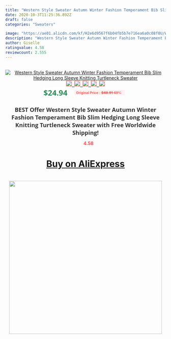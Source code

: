 ```yaml
---
title: "Western Style Sweater Autumn Winter Fashion Temperament Bib Slim Hedging Long Sleeve Knitting Turtleneck Sweater"
date: 2020-10-3T11:25:36.892Z
draft: false
categories: "Sweaters"

image: "https://ae01.alicdn.com/kf/H2e6d9567f6b04fb5b7e716ea6a0c08f0U/Western-Style-Sweater-Autumn-Winter-Fashion-Temperament-Bib-Slim-Hedging-Long-Sleeve-Knitting-Turtleneck-Sweater.jpg"
description: "Western Style Sweater Autumn Winter Fashion Temperament Bib Slim Hedging Long Sleeve Knitting Turtleneck Sweater"
author: Giselle
ratingvalue: 4.58
reviewcount: 2.555
---
```

<br>
<div style="text-align: center;">
<a href="https://s.click.aliexpress.com/e/_ACwkU9" target="_blank" rel="nofollow noopener noreferrer"><img alt="Western Style Sweater Autumn Winter Fashion Temperament Bib Slim Hedging Long Sleeve Knitting Turtleneck Sweater" class="magnifier-image" src="https://ae01.alicdn.com/kf/H2e6d9567f6b04fb5b7e716ea6a0c08f0U/Western-Style-Sweater-Autumn-Winter-Fashion-Temperament-Bib-Slim-Hedging-Long-Sleeve-Knitting-Turtleneck-Sweater.jpg_640x640.jpg">
<br>
<img style="border:1px solid salmon" src="https://ae01.alicdn.com/kf/H2e6d9567f6b04fb5b7e716ea6a0c08f0U/Western-Style-Sweater-Autumn-Winter-Fashion-Temperament-Bib-Slim-Hedging-Long-Sleeve-Knitting-Turtleneck-Sweater.jpg_120x120.jpg">&nbsp;&nbsp;<img style="border:1px solid salmon" src="https://ae01.alicdn.com/kf/Hd546ac03576843a1b9e1e09669d1ecaej/Western-Style-Sweater-Autumn-Winter-Fashion-Temperament-Bib-Slim-Hedging-Long-Sleeve-Knitting-Turtleneck-Sweater.jpg_120x120.jpg">&nbsp;&nbsp;<img style="border:1px solid salmon" src="https://ae01.alicdn.com/kf/H275f2251754e4df8a34b60f3e92b2e24r/Western-Style-Sweater-Autumn-Winter-Fashion-Temperament-Bib-Slim-Hedging-Long-Sleeve-Knitting-Turtleneck-Sweater.jpg_120x120.jpg">&nbsp;&nbsp;<img style="border:1px solid salmon" src="https://ae01.alicdn.com/kf/Ha171fc0f0c17419d8e5e5c485e1bf7cbW/Western-Style-Sweater-Autumn-Winter-Fashion-Temperament-Bib-Slim-Hedging-Long-Sleeve-Knitting-Turtleneck-Sweater.jpg_120x120.jpg">&nbsp;&nbsp;<img style="border:1px solid salmon" src="https://ae01.alicdn.com/kf/Hce2613436de64f379b4dff06ad57742dd/Western-Style-Sweater-Autumn-Winter-Fashion-Temperament-Bib-Slim-Hedging-Long-Sleeve-Knitting-Turtleneck-Sweater.jpg_120x120.jpg"></a></div><br0>
<div style="text-align: center;"><span style="background-color: white; border: 0px; box-sizing: border-box; color: seagreen; display: inline-block; font-family: &quot;open sans&quot; , &quot;arial&quot; , &quot;helvetica&quot; , sans-serif , &quot;heiti&quot;; font-size: 24px; font-stretch: inherit; font-weight: 700; line-height: inherit; margin: 0px 10px 0px 0px; padding: 0px; vertical-align: middle;">$24.94 </span>
<span style="background: rgb(255 , 241 , 241); border-radius: 3px; border: 0px; box-sizing: border-box; color: #ff4747; display: inline-block; font-family: inherit; font-size: 12px; font-stretch: inherit; font-style: inherit; font-variant: inherit; font-weight: 600; line-height: inherit; margin: 0px; padding: 2px 5px; transform: scale(0.9); vertical-align: middle;">Original Price : <b style="text-decoration: line-through;">$48.91 </b> 49%&nbsp;&nbsp;</span></div>
<h1 style="color: #333333; display: inline-block; font-family: &quot;open sans&quot; , &quot;arial&quot; , &quot;helvetica&quot; , sans-serif , &quot;heiti&quot;; font-size: 18px; font-stretch: inherit; font-weight: 700; text-align: center;">BEST Offer Western Style Sweater Autumn Winter Fashion Temperament Bib Slim Hedging Long Sleeve Knitting Turtleneck Sweater with Free Worldwide Shipping!</h1>
<div style="color: #ff4747; text-align: center;">
<img src="https://4.bp.blogspot.com/-M0ZcTcb-5uY/XleCXlxnR4I/AAAAAAAAAEc/OrjgMkXV1oMQFaCRZj5HQwOCBcu3w1FegCPcBGAYYCw/s1600/star.png" style="height: 15px;">&nbsp;<b>4.58</b></div>
<div class="button_cont" align="center"><a class="buynow_a" href="https://s.click.aliexpress.com/e/_ACwkU9" target="_blank" rel="nofollow noopener noreferrer"><H1>Buy on AliExpress</H1></a></div><br>
<div class="separator" style="clear: both; text-align: center;">
<img src="https://lh3.googleusercontent.com/-pTy5HemUv9M/XlePHvY0dAI/AAAAAAAAAE4/0nX5iRUoIWY8eMW9Dpxeirr157OZliDIgCLcBGAsYHQ/s1600/badge.gif" width="480">
</div>
